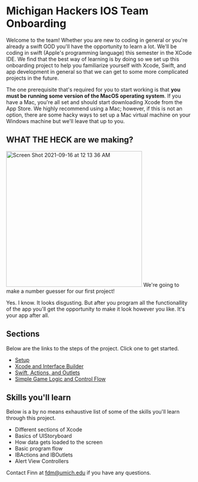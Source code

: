 # Michigan Hackers IOS Team Onboarding
Welcome to the team! Whether you are new to coding in general or you're already a swift GOD you'll have the opportunity to learn a lot. We'll be coding in swift (Apple's programming language) this semester in the XCode IDE. We find that the best way of learning is by doing so we set up this onboarding project to help you familiarize yourself with Xcode, Swift, and app development in general so that we can get to some more complicated projects in the future.

The one prerequisite that's required for you to start working is that __you must be running some version of the MacOS operating system__. If you have a Mac, you're all set and should start downloading Xcode from the App Store. We highly recommend using a Mac; however, if this is not an option, there are some hacky ways to set up a Mac virtual machine on your Windows machine but we'll leave that up to you.


## WHAT THE HECK are we making?
<img width="365" alt="Screen Shot 2021-09-16 at 12 13 36 AM" src="https://user-images.githubusercontent.com/54146662/133548301-3b52ad5d-4a93-4ca4-a74c-e17cae9e35f0.png">
We're going to make a number guesser for our first project! 

Yes. I know. It looks disgusting. But after you program all the functionallity of the app you'll get the opportunity to make it look however you like. It's your app after all.

## Sections
Below are the links to the steps of the project. Click one to get started.
- [Setup](https://github.com/ffdm/MHack_IOS_Onboarding/blob/main/Setup.md)
- [Xcode and Interface Builder](https://github.com/ffdm/MHack_IOS_Onboarding/blob/main/Xcode%26IB.md)
- [Swift, Actions, and Outlets](https://github.com/ffdm/MHack_IOS_Onboarding/blob/main/SwiftBasics.md)
- [Simple Game Logic and Control Flow](https://github.com/ffdm/MHack_IOS_Onboarding/blob/main/GameLogic.md)

## Skills you'll learn
Below is a by no means exhaustive list of some of the skills you'll learn through this project.
  - Different sections of Xcode
  - Basics of UIStoryboard
  - How data gets loaded to the screen
  - Basic program flow
  - IBActions and IBOutlets
  - Alert View Controllers

Contact Finn at fdm@umich.edu if you have any questions.
